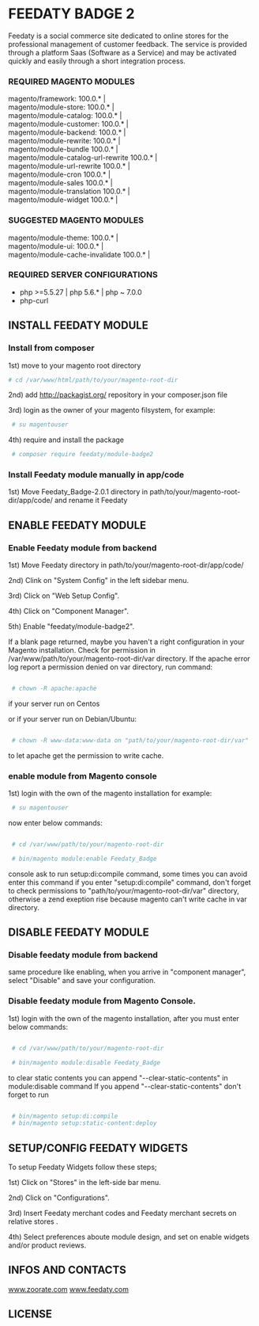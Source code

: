 <h1> FEEDATY BADGE 2</h1>


Feedaty is a social commerce site dedicated to online stores for the professional management of customer feedback. 
The service is provided through a platform Saas (Software as a Service) and may be activated quickly and easily through a short integration process.

<h3>  REQUIRED MAGENTO MODULES </h3>

magento/framework: 					100.0.* | <br/>
magento/module-store: 				100.0.* | <br/>
magento/module-catalog: 			100.0.* | <br/>
magento/module-customer: 			100.0.* | <br/>
magento/module-backend: 			100.0.* | <br/>
magento/module-rewrite: 			100.0.* | <br/>
magento/module-bundle				100.0.* | <br/>
magento/module-catalog-url-rewrite	100.0.* | <br/>
magento/module-url-rewrite 			100.0.* | <br/>
magento/module-cron					100.0.* | <br/>
magento/module-sales				100.0.* | <br/>
magento/module-translation			100.0.* | <br/>
magento/module-widget				100.0.* | <br/>

<h3>  SUGGESTED MAGENTO MODULES </h3>

magento/module-theme: 				100.0.* | <br/>
magento/module-ui: 					100.0.* | <br/>
magento/module-cache-invalidate		100.0.* | <br/>

<h3> REQUIRED SERVER CONFIGURATIONS </h3>

- php >=5.5.27 | php 5.6.* | php ~ 7.0.0
- php-curl 


<h2> INSTALL FEEDATY MODULE </h2>


<h3> Install from composer </h3>

1st) move to your magento root directory
 ```bash
 # cd /var/www/html/path/to/your/magento-root-dir

```

2nd) add http://packagist.org/ repository in your composer.json file

3rd) login as the owner of your magento filsystem, for example:
```bash
 # su magentouser
```
4th) require and install the package

```bash
 # composer require feedaty/module-badge2

```
 
<h3> Install Feedaty module manually in app/code </h3>

1st) Move Feedaty_Badge-2.0.1 directory in path/to/your/magento-root-dir/app/code/ and rename it Feedaty


<h2> ENABLE FEEDATY MODULE </h2>


<h3> Enable Feedaty module from backend </h3>

1st) Move Feedaty directory in path/to/your/magento-root-dir/app/code/

2nd) Clink on "System Config" in the left sidebar menu.

3rd) Click on "Web Setup Config".

4th) Click on "Component Manager".

5th) Enable "feedaty/module-badge2".

If a blank page returned, maybe you haven't a right configuration in your
Magento installation.
Check for permission in /var/www/path/to/your/magento-root-dir/var directory.
If the apache error log report a permission denied on var 
directory, run command:

```bash

 # chown -R apache:apache 

```
if your server run on Centos

or if your server run on Debian/Ubuntu:

```bash

 # chown -R www-data:www-data on "path/to/your/magento-root-dir/var"

```

 to let apache get the permission to write cache.

<h3> enable module from Magento console </h3>
1st) login with the own of the magento installation for example:

```bash
 # su magentouser
```

now enter below commands:

```bash

 # cd /var/www/path/to/your/magento-root-dir

 # bin/magento module:enable Feedaty_Badge

```
 console ask to run setup:di:compile command, some times you can avoid enter this command
 if you enter "setup:di:compile" command, don't forget to check permissions to 
 "path/to/your/magento-root-dir/var" directory, otherwise a zend exeption rise
 because magento can't write cache in var directory.


<h2> DISABLE FEEDATY MODULE </h2>


<h3> Disable feedaty module from backend</h3>

same procedure like enabling, when you arrive in "component manager", select "Disable" and save your configuration.

<h3> Disable feedaty module from Magento Console. </h3>

1st) login with the own of the magento installation, after you must enter below commands:
```bash

 # cd /var/www/path/to/your/magento-root-dir

 # bin/magento module:disable Feedaty_Badge

```

to clear static contents you can append "--clear-static-contents" in module:disable command
If you append "--clear-static-contents" don't forget to run
```bash

 # bin/magento setup:di:compile
 # bin/magento setup:static-content:deploy

```

<h2> SETUP/CONFIG FEEDATY WIDGETS </h2>


To setup Feedaty Widgets follow these steps;

1st) Click on "Stores" in the left-side bar menu.

2nd) Click on "Configurations".

3rd) Insert Feedaty merchant codes and Feedaty merchant secrets on relative stores .

4th) Select preferences aboute module design, and set on enable widgets and/or product reviews.


<h2> INFOS AND CONTACTS </h2>

www.zoorate.com
www.feedaty.com

<h2> LICENSE </h2>



